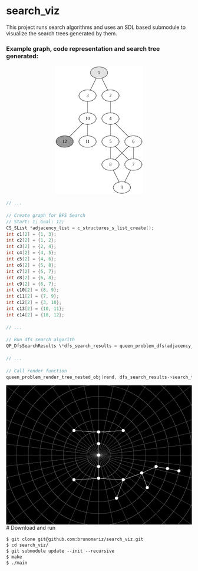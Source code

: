 # search_viz

This project runs search algorithms and uses an SDL based submodule to visualize the search trees generated by them.

### Example graph, code representation and search tree generated:

<div style="display:flex;width: 100%; height: 350px; gap:1rem;justify-content:center">
<img src="img/graph1.png"/>
</div>

```c
// ...

// Create graph for BFS Search
// Start: 1; Goal: 12;
CS_SList *adjacency_list = c_structures_s_list_create();
int c1[2] = {1, 3};
int c2[2] = {1, 2};
int c3[2] = {2, 4};
int c4[2] = {4, 5};
int c5[2] = {4, 6};
int c6[2] = {5, 8};
int c7[2] = {5, 7};
int c8[2] = {6, 8};
int c9[2] = {6, 7};
int c10[2] = {8, 9};
int c11[2] = {7, 9};
int c12[2] = {3, 10};
int c13[2] = {10, 11};
int c14[2] = {10, 12};

// ...

// Run dfs search algorith
QP_DfsSearchResults \*dfs_search_results = queen_problem_dfs(adjacency_list, 1, 12);

// ...

// Call render function
queen_problem_render_tree_nested_obj(rend, dfs_search_results->search_tree->root_nodes->head->data);

```

<div style="display:flex;width: 100%; gap:1rem;justify-content:center">
<img src="img/search_tree.png"/>
</div>
# Download and run

```shell
$ git clone git@github.com:brunomariz/search_viz.git
$ cd search_viz/
$ git submodule update --init --recursive
$ make
$ ./main
```
